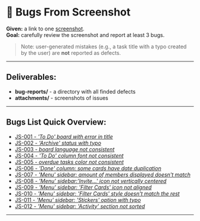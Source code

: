 # 🐞 Bugs From Screenshot


**Given:** a link to one [screenshot](https://mate-academy-images.s3.eu-central-1.amazonaws.com/c8907025538486ce4c46981003fc83bc_da130fe234.png).  
**Goal:** carefully review the screenshot and report at least 3 bugs.

> Note: user-generated mistakes (e.g., a task title with a typo created by the user) are **not** reported as defects.

---

## Deliverables:
- **bug-reports/** - a directory with all finded defects
- **attachments/** - screenshots of issues

---

## Bugs List Quick Overview:
- [JS-001 - _'To Do' board with error in title_](https://github.com/Roksolana-K/qa-portfolio/blob/main/bugs-from-screenshot/bug_reports/JS-001.md)
- [JS-002 - _'Archive' status with typo_](https://github.com/Roksolana-K/qa-portfolio/blob/main/bugs-from-screenshot/bug_reports/JS-002.md)
- [JS-003 - _board language not consistent_](https://github.com/Roksolana-K/qa-portfolio/blob/main/bugs-from-screenshot/bug_reports/JS-003.md)
- [JS-004 - _'To Do' column font not consistent_](https://github.com/Roksolana-K/qa-portfolio/blob/main/bugs-from-screenshot/bug_reports/JS-004.md)
- [JS-005 - _overdue tasks color not consistent_](https://github.com/Roksolana-K/qa-portfolio/blob/main/bugs-from-screenshot/bug_reports/JS-005.md)
- [JS-006 - _'Done' column: some cards have date duplication_](https://github.com/Roksolana-K/qa-portfolio/blob/main/bugs-from-screenshot/bug_reports/JS-006.md)
- [JS-007 - _'Menu' sidebar: amount of members displayed doesn't match_](https://github.com/Roksolana-K/qa-portfolio/blob/main/bugs-from-screenshot/bug_reports/JS-007.md)
- [JS-008 - _'Menu' sidebar:'Invite...' icon not vertically centered_](https://github.com/Roksolana-K/qa-portfolio/blob/main/bugs-from-screenshot/bug_reports/JS-008.md)
- [JS-009 - _'Menu' sidebar: 'Filter Cards' icon not aligned_](https://github.com/Roksolana-K/qa-portfolio/blob/main/bugs-from-screenshot/bug_reports/JS-009.md)
- [JS-010 - _'Menu' sidebar: 'Filter Cards' style doesn't match the rest_](https://github.com/Roksolana-K/qa-portfolio/blob/main/bugs-from-screenshot/bug_reports/JS-010.md)
- [JS-011 - _'Menu' sidebar: 'Stickers' option with typo_](https://github.com/Roksolana-K/qa-portfolio/blob/main/bugs-from-screenshot/bug_reports/JS-011.md)
- [JS-012 - _'Menu' sidebar: 'Activity' section not sorted_](https://github.com/Roksolana-K/qa-portfolio/blob/main/bugs-from-screenshot/bug_reports/JS-012.md)

---

